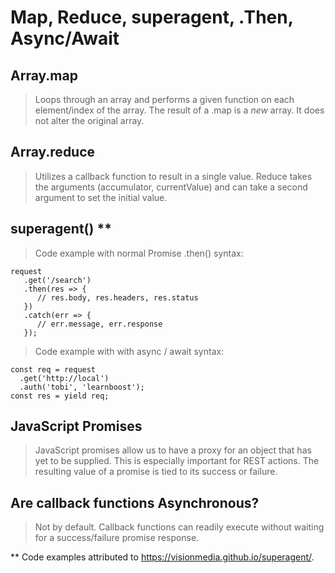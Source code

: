 # Map, Reduce, superagent, .Then, Async/Await


## Array.map
> Loops through an array and performs a given function on each element/index of the array. The result of a .map is a *new* array. It does not alter the original array.


## Array.reduce
> Utilizes a callback function to result in a single value. Reduce takes the arguments (accumulator, currentValue) and can take a second argument to set the initial value.

## superagent() **

> Code example with normal Promise .then() syntax:

```
request
   .get('/search')
   .then(res => {
      // res.body, res.headers, res.status
   })
   .catch(err => {
      // err.message, err.response
   });
   ```

> Code example with with async / await syntax:

```
const req = request
  .get('http://local')
  .auth('tobi', 'learnboost');
const res = yield req;
```

## JavaScript Promises

> JavaScript promises allow us to have a proxy for an object that has yet to be supplied. This is especially important for REST actions. The resulting value of a promise is tied to its success or failure.


## Are callback functions Asynchronous?

> Not by default. Callback functions can readily execute without waiting for a success/failure promise response.


** Code examples attributed to https://visionmedia.github.io/superagent/.